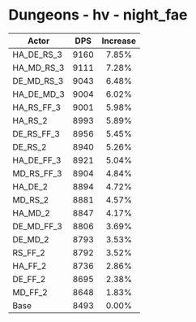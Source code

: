 # Dungeons - hv - night_fae
| Actor | DPS | Increase |
|---|:---:|:---:|
|HA_DE_RS_3|9160|7.85%|
|HA_MD_RS_3|9111|7.28%|
|DE_MD_RS_3|9043|6.48%|
|HA_DE_MD_3|9004|6.02%|
|HA_RS_FF_3|9001|5.98%|
|HA_RS_2|8993|5.89%|
|DE_RS_FF_3|8956|5.45%|
|DE_RS_2|8940|5.26%|
|HA_DE_FF_3|8921|5.04%|
|MD_RS_FF_3|8904|4.84%|
|HA_DE_2|8894|4.72%|
|MD_RS_2|8881|4.57%|
|HA_MD_2|8847|4.17%|
|DE_MD_FF_3|8806|3.69%|
|DE_MD_2|8793|3.53%|
|RS_FF_2|8792|3.52%|
|HA_FF_2|8736|2.86%|
|DE_FF_2|8695|2.38%|
|MD_FF_2|8648|1.83%|
|Base|8493|0.00%|
